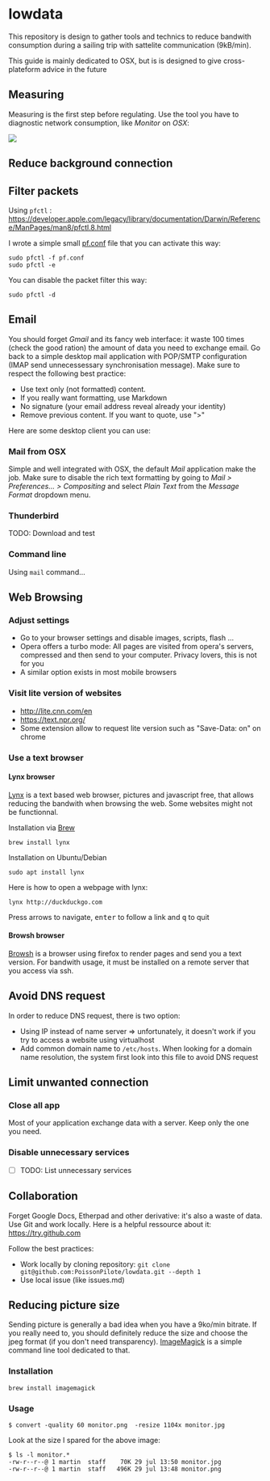 # lowdata

This repository is design to gather tools and technics to reduce bandwith consumption during a sailing trip with sattelite communication (9kB/min).

This guide is mainly dedicated to OSX, but is is designed to give cross-plateform advice in the future

## Measuring

Measuring is the first step before regulating. Use the tool you have to diagnostic network consumption, like *Monitor* on *OSX*:

![](monitor.jpg)

## Reduce background connection

## Filter packets

Using `pfctl` : https://developer.apple.com/legacy/library/documentation/Darwin/Reference/ManPages/man8/pfctl.8.html

I wrote a simple small [pf.conf](pf.conf) file that you can activate this way:

```
sudo pfctl -f pf.conf
sudo pfctl -e
```

You can disable the packet filter this way:

```
sudo pfctl -d
```

## Email

You should forget *Gmail* and its fancy web interface: it waste 100 times (check the good ration) the amount of data you need to exchange email. Go back to a simple desktop mail application with POP/SMTP configuration (IMAP send unnecessessary synchronisation message). Make sure to respect the following best practice:

- Use text only (not formatted) content.
- If you really want formatting, use Markdown
- No signature (your email address reveal already your identity)
- Remove previous content. If you want to quote, use ">"


Here are some desktop client you can use:
### Mail from OSX

Simple and well integrated with OSX, the default *Mail* application make the job. Make sure to disable the rich text formatting by going to *Mail > Preferences... > Compositing* and select *Plain Text* from the *Message Format* dropdown menu.

### Thunderbird

TODO: Download and test

### Command line

Using `mail` command...

## Web Browsing

### Adjust settings

* Go to your browser settings and disable images, scripts, flash ...
* Opera offers a turbo mode: All pages are visited from opera's servers, compressed and then send to your computer. Privacy lovers, this is not for you
* A similar option exists in most mobile browsers

### Visit lite version of websites
* http://lite.cnn.com/en
* https://text.npr.org/
* Some extension allow to request lite version such as "Save-Data: on" on chrome
    
### Use a text browser

#### Lynx browser

[Lynx](http://lynx.browser.org) is a text based web browser, pictures and javascript free, that allows reducing the bandwith when browsing the web. Some websites might not be functionnal.

Installation via [Brew](http://brew.sh)

```
brew install lynx
```
Installation on Ubuntu/Debian
```
sudo apt install lynx
```

Here is how to open a webpage with lynx:

```
lynx http://duckduckgo.com
```
Press arrows to navigate, <kbd>enter</kbd> to follow a link and <kbd>q</kbd> to quit

#### Browsh browser
[Browsh](https://www.brow.sh/) is a browser using firefox to render pages and send you a text version. For bandwith usage, it must be installed on a remote server that you access via ssh.

## Avoid DNS request

In order to reduce DNS request, there is two option:

- Using IP instead of name server => unfortunately, it doesn't work if you try to access a website using virtualhost
- Add common domain name to `/etc/hosts`. When looking for a domain name resolution, the system first look into this file to avoid DNS request

## Limit unwanted connection

### Close all app

Most of your application exchange data with a server. Keep only the one you need.

### Disable unnecessary services

- [ ] TODO: List unnecessary services

## Collaboration

Forget Google Docs, Etherpad and other derivative: it's also a waste of data. Use Git and work locally. Here is a helpful ressource about it: https://try.github.com

Follow the best practices:

- Work locally by cloning repository: `git clone git@github.com:PoissonPilote/lowdata.git --depth 1`
- Use local issue (like issues.md)

## Reducing picture size

Sending picture is generally a bad idea when you have a 9ko/min bitrate. If you really need to, you should definitely reduce the size and choose the jpeg format (if you don't need transparency). [ImageMagick](https://www.imagemagick.org) is a simple command line tool dedicated to that.

### Installation

```
brew install imagemagick
```

### Usage

```
$ convert -quality 60 monitor.png  -resize 1104x monitor.jpg
```
Look at the size I spared for the above image:

```
$ ls -l monitor.*
-rw-r--r--@ 1 martin  staff    70K 29 jul 13:50 monitor.jpg
-rw-r--r--@ 1 martin  staff   496K 29 jul 13:48 monitor.png
```
